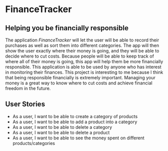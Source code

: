 # FinanceTracker

## Helping you be financially responsible

The application *FinanceTracker* will let the user will be able to record their purchases as well as sort them into
different categories. The app will then show the user exactly where their money is going, and they will be able to
decide where to cut costs. Because people will be able to keep track of where all of their money is going, this app will
help them be more financially responsible. This application is able to be used by anyone who has interest in monitoring
their finances. This project is interesting to me because I think that being responsible financially is extremely
important. Managing your money is a great way to know where to cut costs and achieve financial freedom in the future.


## User Stories

- As a user, I want to be able to create a category of products
- As a user, I want to be able to add a product into a category
- As a user, I want to be able to delete a category
- As a user, I want to be able to delete a product
- As a user, I want to be able to see the money spent on different products/categories
